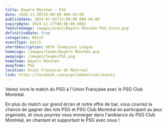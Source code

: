```yaml
---
title: Bayern München - PSG
date: 2024-11-26T15:00:00.000-05:00
publishdate: 2024-01-01T12:00:00.000-04:00
expiryDate: 2024-11-27T08:00:00.000Z
featureImage: images/event/Bayern München-PSG-Insta.png
definitiveDate: true
categories: Match
eventType: match
shortDescription: UEFA Champions League
homeLogo: /images/teams/Bayern München.png
awayLogo: /images/teams/PSG.png
homeTeam: Bayern München
awayTeam: PSG
location: Union Française de Montréal
link: https://facebook.com/psgclubmontreal/events
---
```


Venez vivre le match du PSG à l'Union Française avec le PSG Club Montréal.

En plus du match sur grand écran et notre offre de bar, vous courrez la chance de gagner des lots PSG et PSG Club Montréal en participant au jeux organisés, et vous pourrez vous immerger dans l'ambiance du PSG Club Montréal, en chantant et supportant le PSG avec nous !
